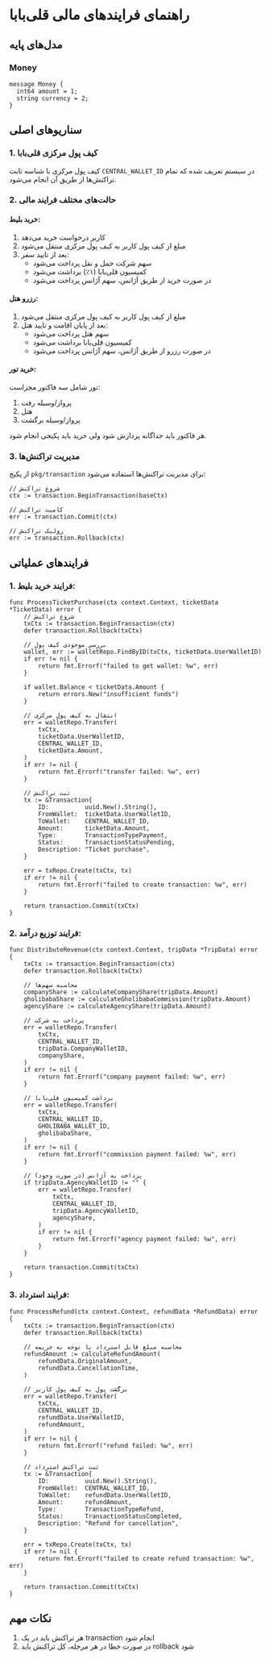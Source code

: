 # راهنمای فرایندهای مالی قلی‌بابا

## مدل‌های پایه

### Money
```
message Money {
  int64 amount = 1;
  string currency = 2;
}
```

## سناریوهای اصلی

### 1. کیف پول مرکزی قلی‌بابا

کیف پول مرکزی با شناسه ثابت `CENTRAL_WALLET_ID` در سیستم تعریف شده که تمام تراکنش‌ها از طریق آن انجام می‌شود.

### 2. حالت‌های مختلف فرایند مالی

#### خرید بلیط:
1. کاربر درخواست خرید می‌دهد
2. مبلغ از کیف پول کاربر به کیف پول مرکزی منتقل می‌شود
3. بعد از تایید سفر:
    - سهم شرکت حمل و نقل پرداخت می‌شود
    - کمیسیون قلی‌بابا (۱٪) برداشت می‌شود
    - در صورت خرید از طریق آژانس، سهم آژانس پرداخت می‌شود

#### رزرو هتل:
1. مبلغ از کیف پول کاربر به کیف پول مرکزی منتقل می‌شود
2. بعد از پایان اقامت و تایید هتل:
    - سهم هتل پرداخت می‌شود
    - کمیسیون قلی‌بابا برداشت می‌شود
    - در صورت رزرو از طریق آژانس، سهم آژانس پرداخت می‌شود

#### خرید تور:
تور شامل سه فاکتور مجزاست:
1. پرواز/وسیله رفت
2. هتل
3. پرواز/وسیله برگشت

هر فاکتور باید جداگانه پردازش شود ولی خرید باید پکیجی انجام شود.

### 3. مدیریت تراکنش‌ها

از پکیج `pkg/transaction` برای مدیریت تراکنش‌ها استفاده می‌شود:

```
// شروع تراکنش
ctx := transaction.BeginTransaction(baseCtx)

// کامیت تراکنش
err := transaction.Commit(ctx)

// رولبک تراکنش
err := transaction.Rollback(ctx)
```

 
## فرایندهای عملیاتی

### 1. فرایند خرید بلیط:

```
func ProcessTicketPurchase(ctx context.Context, ticketData *TicketData) error {
    // شروع تراکنش
    txCtx := transaction.BeginTransaction(ctx)
    defer transaction.Rollback(txCtx)

    // بررسی موجودی کیف پول
    wallet, err := walletRepo.FindByID(txCtx, ticketData.UserWalletID)
    if err != nil {
        return fmt.Errorf("failed to get wallet: %w", err)
    }

    if wallet.Balance < ticketData.Amount {
        return errors.New("insufficient funds")
    }

    // انتقال به کیف پول مرکزی
    err = walletRepo.Transfer(
        txCtx,
        ticketData.UserWalletID,
        CENTRAL_WALLET_ID,
        ticketData.Amount,
    )
    if err != nil {
        return fmt.Errorf("transfer failed: %w", err)
    }

    // ثبت تراکنش
    tx := &Transaction{
        ID:          uuid.New().String(),
        FromWallet:  ticketData.UserWalletID,
        ToWallet:    CENTRAL_WALLET_ID,
        Amount:      ticketData.Amount,
        Type:        TransactionTypePayment,
        Status:      TransactionStatusPending,
        Description: "Ticket purchase",
    }
    
    err = txRepo.Create(txCtx, tx)
    if err != nil {
        return fmt.Errorf("failed to create transaction: %w", err)
    }

    return transaction.Commit(txCtx)
}
```

### 2. فرایند توزیع درآمد:

```
func DistributeRevenue(ctx context.Context, tripData *TripData) error {
    txCtx := transaction.BeginTransaction(ctx)
    defer transaction.Rollback(txCtx)

    // محاسبه سهم‌ها
    companyShare := calculateCompanyShare(tripData.Amount)
    gholibabaShare := calculateGholibabaCommission(tripData.Amount)
    agencyShare := calculateAgencyShare(tripData.Amount)

    // پرداخت به شرکت
    err = walletRepo.Transfer(
        txCtx,
        CENTRAL_WALLET_ID,
        tripData.CompanyWalletID,
        companyShare,
    )
    if err != nil {
        return fmt.Errorf("company payment failed: %w", err)
    }

    // برداشت کمیسیون قلی‌بابا
    err = walletRepo.Transfer(
        txCtx,
        CENTRAL_WALLET_ID,
        GHOLIBABA_WALLET_ID,
        gholibabaShare,
    )
    if err != nil {
        return fmt.Errorf("commission payment failed: %w", err)
    }

    // پرداخت به آژانس (در صورت وجود)
    if tripData.AgencyWalletID != "" {
        err = walletRepo.Transfer(
            txCtx,
            CENTRAL_WALLET_ID,
            tripData.AgencyWalletID,
            agencyShare,
        )
        if err != nil {
            return fmt.Errorf("agency payment failed: %w", err)
        }
    }

    return transaction.Commit(txCtx)
}
```

### 3. فرایند استرداد:

```
func ProcessRefund(ctx context.Context, refundData *RefundData) error {
    txCtx := transaction.BeginTransaction(ctx)
    defer transaction.Rollback(txCtx)

    // محاسبه مبلغ قابل استرداد با توجه به جریمه
    refundAmount := calculateRefundAmount(
        refundData.OriginalAmount,
        refundData.CancellationTime,
    )

    // برگشت پول به کیف پول کاربر
    err = walletRepo.Transfer(
        txCtx,
        CENTRAL_WALLET_ID,
        refundData.UserWalletID,
        refundAmount,
    )
    if err != nil {
        return fmt.Errorf("refund failed: %w", err)
    }

    // ثبت تراکنش استرداد
    tx := &Transaction{
        ID:          uuid.New().String(),
        FromWallet:  CENTRAL_WALLET_ID,
        ToWallet:    refundData.UserWalletID,
        Amount:      refundAmount,
        Type:        TransactionTypeRefund,
        Status:      TransactionStatusCompleted,
        Description: "Refund for cancellation",
    }

    err = txRepo.Create(txCtx, tx)
    if err != nil {
        return fmt.Errorf("failed to create refund transaction: %w", err)
    }

    return transaction.Commit(txCtx)
}
```

## نکات مهم

1. هر تراکنش باید در یک transaction انجام شود
4. در صورت خطا در هر مرحله، کل تراکنش باید rollback شود
